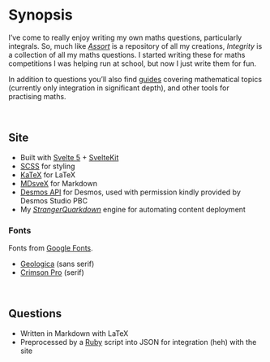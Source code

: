 # Synopsis
<!-- #SQUARK live!
| dest = info/synopsis
| capt = All about <em>Integrity</em>
| desc = Integrity is a collection of integrals, graph-drawing, completing-the-square and all sorts of other maths questions written by Sup#2.0
| index = info
-->

I’ve come to really enjoy writing my own maths questions, particularly integrals. So, much like [*Assort*](https://github.com/Sup2point0/Assort) is a repository of all my creations, *Integrity* is a collection of all my maths questions. I started writing these for maths competitions I was helping run at school, but now I just write them for fun.

In addition to questions you’ll also find [guides](https://sup2point0.github.io/integrity/guides) covering mathematical topics (currently only integration in significant depth), and other tools for practising maths.


<br>


## Site

- Built with [Svelte 5](https://svelte.dev) + [SvelteKit](https://svelte.dev/docs/kit)
- [SCSS](https://sass-lang.com) for styling
- [KaTeX](https://katex.org) for LaTeX
- [MDsveX](https://mdsvex.pngwn.io) for Markdown
- [Desmos API](https://www.desmos.com) for Desmos, used with permission kindly provided by Desmos Studio PBC
- My [*StrangerQuarkdown*](https://github.com/Sup2point0/stranger-quarkdown) engine for automating content deployment

### Fonts
Fonts from [Google Fonts](https://fonts.google.com).

- [Geologica](https://fonts.google.com/specimen/Geologica) (sans serif)
- [Crimson Pro](https://fonts.google.com/specimen/Crimson+Pro) (serif)


<br>


## Questions

- Written in Markdown with LaTeX
- Preprocessed by a [Ruby](https://www.ruby-lang.org) script into JSON for integration (heh) with the site
